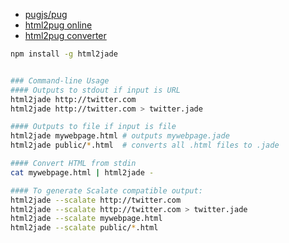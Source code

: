 - [pugjs/pug](https://github.com/pugjs/pug)
- [html2pug online](https://html2pug.herokuapp.com/)
- [html2pug converter](https://github.com/donpark/html2jade)
```bash
npm install -g html2jade


### Command-line Usage
#### Outputs to stdout if input is URL
html2jade http://twitter.com
html2jade http://twitter.com > twitter.jade

#### Outputs to file if input is file
html2jade mywebpage.html # outputs mywebpage.jade
html2jade public/*.html  # converts all .html files to .jade

#### Convert HTML from stdin
cat mywebpage.html | html2jade -

#### To generate Scalate compatible output:
html2jade --scalate http://twitter.com
html2jade --scalate http://twitter.com > twitter.jade
html2jade --scalate mywebpage.html
html2jade --scalate public/*.html

```




